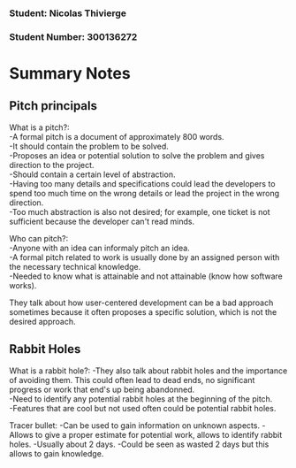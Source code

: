 ### Student: Nicolas Thivierge
### Student Number: 300136272

# Summary Notes

## Pitch principals

What is a pitch?:  
-A formal pitch is a document of approximately 800 words.  
-It should contain the problem to be solved.  
-Proposes an idea or potential solution to solve the problem and gives direction to the project.  
-Should contain a certain level of abstraction.  
-Having too many details and specifications could lead the developers to spend too much time on the wrong details or lead the project in the wrong direction.  
-Too much abstraction is also not desired; for example, one ticket is not sufficient because the developer can't read minds.  

Who can pitch?:  
-Anyone with an idea can informaly pitch an idea.  
-A formal pitch related to work is usually done by an assigned person with the necessary technical knowledge.  
-Needed to know what is attainable and not attainable (know how software works).  

They talk about how user-centered development can be a bad approach sometimes because it often proposes a specific solution, which is not the desired approach.

## Rabbit Holes

What is a rabbit hole?:
-They also talk about rabbit holes and the importance of avoiding them. This could often lead to dead ends, no significant progress or work that end's up being abandonned.  
-Need to identify any potential rabbit holes at the beginning of the pitch.  
-Features that are cool but not used often could be potential rabbit holes.  

Tracer bullet:
-Can be used to gain information on unknown aspects.
-Allows to give a proper estimate for potential work, allows to identify rabbit holes.
-Usually about 2 days.
-Could be seen as wasted 2 days but this allows to gain knowledge.
